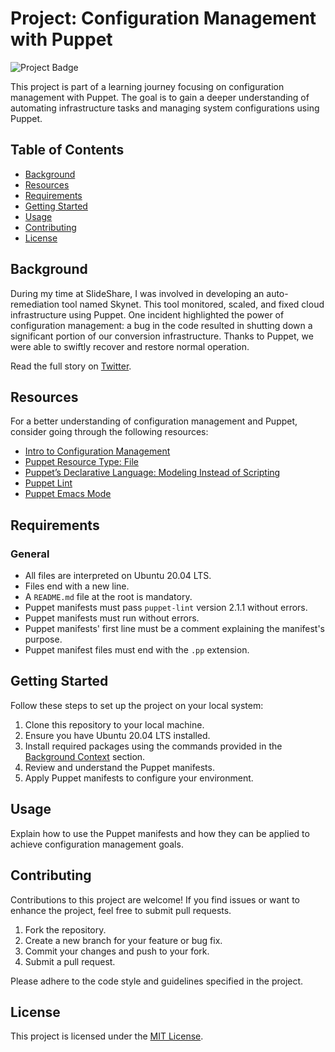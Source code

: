 # Project: Configuration Management with Puppet

![Project Badge](https://img.shields.io/badge/Status-In%20Progress-yellow)

This project is part of a learning journey focusing on configuration management with Puppet. The goal is to gain a deeper understanding of automating infrastructure tasks and managing system configurations using Puppet.

## Table of Contents

- [Background](#background)
- [Resources](#resources)
- [Requirements](#requirements)
- [Getting Started](#getting-started)
- [Usage](#usage)
- [Contributing](#contributing)
- [License](#license)

## Background

During my time at SlideShare, I was involved in developing an auto-remediation tool named Skynet. This tool monitored, scaled, and fixed cloud infrastructure using Puppet. One incident highlighted the power of configuration management: a bug in the code resulted in shutting down a significant portion of our conversion infrastructure. Thanks to Puppet, we were able to swiftly recover and restore normal operation.

Read the full story on [Twitter](https://twitter.com/devopsreact/status/836971570136375296).

## Resources

For a better understanding of configuration management and Puppet, consider going through the following resources:

- [Intro to Configuration Management](#)
- [Puppet Resource Type: File](#)
- [Puppet’s Declarative Language: Modeling Instead of Scripting](#)
- [Puppet Lint](#)
- [Puppet Emacs Mode](#)

## Requirements

### General

- All files are interpreted on Ubuntu 20.04 LTS.
- Files end with a new line.
- A `README.md` file at the root is mandatory.
- Puppet manifests must pass `puppet-lint` version 2.1.1 without errors.
- Puppet manifests must run without errors.
- Puppet manifests' first line must be a comment explaining the manifest's purpose.
- Puppet manifest files must end with the `.pp` extension.

## Getting Started

Follow these steps to set up the project on your local system:

1. Clone this repository to your local machine.
2. Ensure you have Ubuntu 20.04 LTS installed.
3. Install required packages using the commands provided in the [Background Context](#background) section.
4. Review and understand the Puppet manifests.
5. Apply Puppet manifests to configure your environment.

## Usage

Explain how to use the Puppet manifests and how they can be applied to achieve configuration management goals.

## Contributing

Contributions to this project are welcome! If you find issues or want to enhance the project, feel free to submit pull requests.

1. Fork the repository.
2. Create a new branch for your feature or bug fix.
3. Commit your changes and push to your fork.
4. Submit a pull request.

Please adhere to the code style and guidelines specified in the project.

## License

This project is licensed under the [MIT License](LICENSE).
